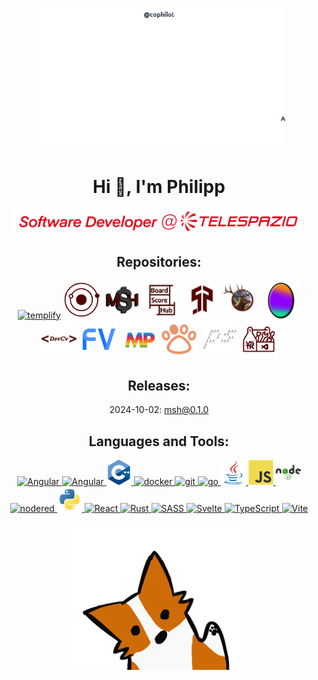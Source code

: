 <p align = "center">
<a target="_blank" href="https://portfolio.philipp-bonin.com">
    <img src="https://raw.githubusercontent.com/cophilot/.project-provider/main/out/banner.gif" alt="Banner" width = "80%"/>
    </a>
</p>

<h1 align="center">Hi 👋, I'm Philipp</h1>

<div align="center" class="job-box">
    <a target="_blank" href= "https://www.telespazio.de/en/">
        <img src="https://raw.githubusercontent.com/cophilot/cophilot/main/imgs/telespazio.png" alt="Software Developer at Telespazio Germany" height="40" />
    </a>
</div>

<h2 align="center">Repositories:</h2>

<p align="center">
<!--templify--><a target="_blank" href="https://github.com/cophilot/templify" target="_blank" rel="noreferrer"><img src="https://raw.githubusercontent.com/cophilot/templify/master/assets/logo.png" alt="templify" height="60" /></a>
<!--OrbitLab--><a target="_blank" href="https://github.com/cophilot/OrbitLab" target="_blank" rel="noreferrer"><img src="https://raw.githubusercontent.com/cophilot/OrbitLab/master/src/assets/logo_small.png" alt="OrbitLab" height="60" /></a>
<!--msh--><a target="_blank" href="https://github.com/cophilot/msh" target="_blank" rel="noreferrer"><img src="https://raw.githubusercontent.com/cophilot/msh/main/assets/logo.png" alt="msh" height="60" /></a>
<!--board-score-hub--><a target="_blank" href="https://github.com/cophilot/board-score-hub" target="_blank" rel="noreferrer"><img src="https://raw.githubusercontent.com/cophilot/board-score-hub/main/src/assets/logo-red.png" alt="board-score-hub" height="60" /></a>
<!--.project-provider--><a target="_blank" href="https://github.com/cophilot/.project-provider" target="_blank" rel="noreferrer"><img src="https://raw.githubusercontent.com/cophilot/.project-provider/main/assets/logo_small.png" alt=".project-provider" height="60" /></a>
<!--cascoria--><a target="_blank" href="https://github.com/cophilot/cascoria" target="_blank" rel="noreferrer"><img src="https://raw.githubusercontent.com/cophilot/cascoria/main/src/assets/logo.png" alt="cascoria" height="60" /></a>
<!--Color-Chicken--><a target="_blank" href="https://github.com/cophilot/Color-Chicken" target="_blank" rel="noreferrer"><img src="https://raw.githubusercontent.com/cophilot/Color-Chicken/master/src/assets/logo.png" alt="Color-Chicken" height="60" /></a>
<!--DevCv--><a target="_blank" href="https://github.com/cophilot/DevCv" target="_blank" rel="noreferrer"><img src="https://raw.githubusercontent.com/cophilot/DevCv/main/src/assets/logo.png" alt="DevCv" height="60" /></a>
<!--FlowVisor--><a target="_blank" href="https://github.com/cophilot/FlowVisor" target="_blank" rel="noreferrer"><img src="https://raw.githubusercontent.com/cophilot/FlowVisor/main/assets/logo_small.png" alt="FlowVisor" height="60" /></a>
<!--MyPortfolio--><a target="_blank" href="https://github.com/cophilot/MyPortfolio" target="_blank" rel="noreferrer"><img src="https://raw.githubusercontent.com/cophilot/MyPortfolio/master/src/assets/logo.png" alt="MyPortfolio" height="60" /></a>
<!--Petgram--><a target="_blank" href="https://github.com/cophilot/Petgram" target="_blank" rel="noreferrer"><img src="https://raw.githubusercontent.com/cophilot/Petgram/master/src/assets/img/logo_small.png" alt="Petgram" height="60" /></a>
<!--phil-shell--><a target="_blank" href="https://github.com/cophilot/phil-shell" target="_blank" rel="noreferrer"><img src="https://raw.githubusercontent.com/cophilot/phil-shell/master/src/assets/logo.png" alt="phil-shell" height="60" /></a>
<!--VSToolKit--><a target="_blank" href="https://github.com/cophilot/VSToolKit" target="_blank" rel="noreferrer"><img src="https://raw.githubusercontent.com/cophilot/VSToolKit/main/assets/logo.png" alt="VSToolKit" height="60" /></a>
</p>
<h2 align="center">Releases:</h2>
<p align="center">
<div align="center">2024-10-02: <a target="_blank" href="https://github.com/cophilot/msh/releases/latest">msh@0.1.0</a></div>
</p>
<h2 align="center">Languages and Tools:</h2>
<p align="center"> 
        <!--Angular-->
        <a target="_blank" href="https://angular.io/" target="_blank" rel="noreferrer"> 
            <img src="https://seeklogo.com/images/A/angular-icon-logo-5FC0C40EAC-seeklogo.com.png" alt="Angular" width="40" height="40" /> 
        </a>
        <!--Bash-->
        <a target="_blank" href="https://en.wikipedia.org/wiki/Bash_(Unix_shell)" target="_blank" rel="noreferrer"> 
            <img src="https://i0.wp.com/cachecrew.com/blog/wp-content/uploads/2023/03/kisspng-bash-shell-script-command-line-interface-z-shell-5b3df572212d73.0687702015307871861359.png?resize=150%2C150&ssl=1" alt="Angular" width="40" height="40" /> 
        </a>
        <!--C++-->
        <a target="_blank" href="https://www.w3schools.com/cpp/" target="_blank" rel="noreferrer">
            <img src="https://raw.githubusercontent.com/devicons/devicon/master/icons/cplusplus/cplusplus-original.svg" alt="cplusplus" width="40" height="40" />
        </a>
        <!--Docker-->
        <a target="_blank" href="https://www.docker.com/" target="_blank" rel="noreferrer">
            <img src="https://cdn4.iconfinder.com/data/icons/logos-and-brands/512/97_Docker_logo_logos-512.png" alt="docker" width="40" height="40" />
        </a>
        <!--GIT-->
        <a target="_blank" href="https://git-scm.com/" target="_blank" rel="noreferrer"> <img src="https://www.vectorlogo.zone/logos/git-scm/git-scm-icon.svg" alt="git" width="40" height="40"/> </a>
        <!--GO-->
        <a target="_blank" href="https://go.dev/" target="_blank" rel="noreferrer">
            <img src="https://go.dev/blog/go-brand/Go-Logo/PNG/Go-Logo_Blue.png" alt="go" width="40" height="40" />
        </a>
        <!--JAVA-->
        <a target="_blank" href="https://www.java.com" target="_blank" rel="noreferrer">
            <img src="https://raw.githubusercontent.com/devicons/devicon/master/icons/java/java-original.svg" alt="java" width="40" height="40" />
        </a>
        <!--Javascript-->
        <a target="_blank" href="https://developer.mozilla.org/en-US/docs/Web/JavaScript" target="_blank" rel="noreferrer">
            <img src="https://raw.githubusercontent.com/devicons/devicon/master/icons/javascript/javascript-original.svg" alt="javascript" width="40" height="40" />
        </a>
        <!--NODEJS-->
        <a target="_blank" href="https://nodejs.org" target="_blank" rel="noreferrer">
            <img src="https://raw.githubusercontent.com/devicons/devicon/master/icons/nodejs/nodejs-original-wordmark.svg" alt="nodejs" width="40" height="40" />
        </a>
        <!--NODERED-->
        <a target="_blank" href="https://nodered.org/" target="_blank" rel="noreferrer">
            <img src="https://upload.wikimedia.org/wikipedia/commons/2/2b/Node-red-icon.png" alt="nodered" width="40" height="40" />
        </a>
        <!--PYTHON-->
        <a target="_blank" href="https://www.python.org" target="_blank" rel="noreferrer">
            <img src="https://raw.githubusercontent.com/devicons/devicon/master/icons/python/python-original.svg" alt="python" width="40" height="40" />
        </a>
        <!--React-->
        <a target="_blank" href="https://react.dev/" target="_blank" rel="noreferrer">
            <img src="https://upload.wikimedia.org/wikipedia/commons/thumb/a/a7/React-icon.svg/1200px-React-icon.svg.png" alt="React" width="40" height="34" />
        </a>
        <!--Rust-->
        <a target="_blank" href="https://www.rust-lang.org/" target="_blank" rel="noreferrer">
            <img src="https://miro.medium.com/v2/resize:fit:512/1*5GTKx0a2tf7mAMYnplvBeg.png" alt="Rust" width="40" />
        </a>
        <!-- SASS -->
        <a target="_blank" href="https://sass-lang.com/" target="_blank" rel="noreferrer">
            <img src="https://sass-lang.com/assets/img/styleguide/seal-color.png" alt="SASS" width="40" height="40"/>
        </a>
        <!-- SVELTE -->
        <a target="_blank" href="https://svelte.dev/" target="_blank" rel="noreferrer">
            <img src="https://upload.wikimedia.org/wikipedia/commons/6/6e/Svelte_logo_by_gengns.svg" alt="Svelte" width="40" height="40"/>
        </a>
        <!--Typescript-->
        <a target="_blank" href="https://www.typescriptlang.org/" target="_blank" rel="noreferrer">
            <img src="https://upload.wikimedia.org/wikipedia/commons/thumb/f/f5/Typescript.svg/480px-Typescript.svg.png" alt="TypeScript" width="40" height="40"/>
        </a>
        <!--Vite-->
        <a target="_blank" href="https://vitejs.dev/" target="_blank" rel="noreferrer">
            <img src="https://vitejs.dev/logo-with-shadow.png" alt="Vite" width="40" height="40" />
        </a>
        <!--VSCode-->
        <!--<a target="_blank" href="https://code.visualstudio.com/" target="_blank" rel="noreferrer">
            <img src="https://upload.wikimedia.org/wikipedia/commons/thumb/9/9a/Visual_Studio_Code_1.35_icon.svg/2048px-Visual_Studio_Code_1.35_icon.svg.png" alt="VSCode" width="40" height="40" />
        </a>-->
        <!--Vue-->
        <!-- <a target="_blank" href="https://vuejs.org/" target="_blank" rel="noreferrer">
            <img src="https://camo.githubusercontent.com/0b17e5a01574a2c1251b51c910c422f6ca6cb968a52686a770b668a634792c09/68747470733a2f2f7675656a732e6f72672f696d616765732f6c6f676f2e706e67" alt="Vue.js" width="40" height="40" />
        </a> -->
        <!--C-->
        <!-- <a target="_blank" href="https://www.cprogramming.com/" target="_blank" rel="noreferrer">
            <img src="https://raw.githubusercontent.com/devicons/devicon/master/icons/c/c-original.svg" alt="c" width="40" height="40" />
        </a>  -->
        <!--SAP-->
        <!-- <a target="_blank" href="https://www.sap.com/index.html" target="_blank" rel="noreferrer">
            <img src="https://upload.wikimedia.org/wikipedia/commons/thumb/5/59/SAP_2011_logo.svg/1200px-SAP_2011_logo.svg.png" alt="SAP" height="40" />
        </a>  -->
        <!--POSTMAN
        <a target="_blank" href="https://postman.com" target="_blank" rel="noreferrer">
            <img src="https://www.vectorlogo.zone/logos/getpostman/getpostman-icon.svg" alt="postman" width="40" height="40" />
        </a> -->
        <!--UNITY
        <a target="_blank" href="https://unity.com/" target="_blank" rel="noreferrer">
            <img src="https://www.vectorlogo.zone/logos/unity3d/unity3d-icon.svg" alt="unity" width="40" height="40" />
        </a>-->

</p>
<p align = "center">
    <img src="https://raw.githubusercontent.com/cophilot/cophilot/main/imgs/ByeBye.gif" alt="ByeBye👋"/>
</p>

